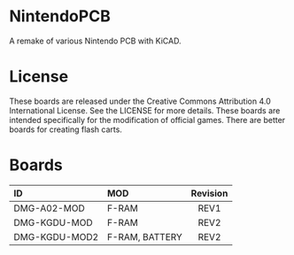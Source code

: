 # NintendoPCB

A remake of various Nintendo PCB with KiCAD.

# License

These boards are released under the Creative Commons Attribution 4.0 International License. See the LICENSE for more details. These boards are intended specifically for the modification of official games. There are better boards for creating flash carts.

# Boards

| ID            | MOD            | Revision |
| :------------ | :------------- | :------: |
| DMG-A02-MOD   | F-RAM          | REV1     |
| DMG-KGDU-MOD  | F-RAM          | REV2     |
| DMG-KGDU-MOD2 | F-RAM, BATTERY | REV2     |

